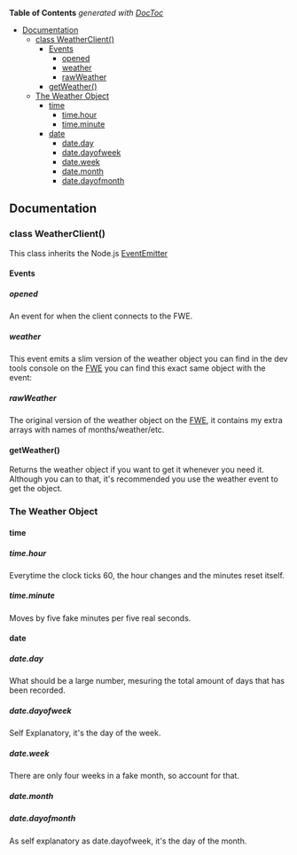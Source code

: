 <!-- START doctoc generated TOC please keep comment here to allow auto update -->
<!-- DON'T EDIT THIS SECTION, INSTEAD RE-RUN doctoc TO UPDATE -->
**Table of Contents**  *generated with [DocToc](https://github.com/thlorenz/doctoc)*

- [Documentation](#documentation)
  - [class WeatherClient()](#class-weatherclient)
    - [Events](#events)
      - [opened](#opened)
      - [weather](#weather)
      - [rawWeather](#rawweather)
    - [getWeather()](#getweather)
  - [The Weather Object](#the-weather-object)
    - [time](#time)
      - [time.hour](#timehour)
      - [time.minute](#timeminute)
    - [date](#date)
      - [date.day](#dateday)
      - [date.dayofweek](#datedayofweek)
      - [date.week](#dateweek)
      - [date.month](#datemonth)
      - [date.dayofmonth](#datedayofmonth)

<!-- END doctoc generated TOC please keep comment here to allow auto update -->

## Documentation
### class WeatherClient()
This class inherits the Node.js [EventEmitter](https://nodejs.org/api/events.html#events_class_eventemitter)
#### Events
##### opened
An event for when the client connects to the FWE.
##### weather
This event emits a slim version of the weather object you can find in the dev tools console on the [FWE](http://dollopos.ga/weather)
you can find this exact same object with the event:
##### rawWeather
The original version of the weather object on the [FWE](http://dollopos.ga/weather), 
it contains my extra arrays with names of months/weather/etc.
#### getWeather()
Returns the weather object if you want to get it whenever you need it. 
Although you can to that, it's recommended you use the weather event to get the object.
### The Weather Object
#### time
##### time.hour
Everytime the clock ticks 60, the hour changes and the minutes reset itself.
##### time.minute
Moves by five fake minutes per five real seconds.
#### date
##### date.day
What should be a large number, mesuring the total amount of days that has been recorded.
##### date.dayofweek
Self Explanatory, it's the day of the week.
##### date.week
There are only four weeks in a fake month, so account for that.
##### date.month
##### date.dayofmonth
As self explanatory as date.dayofweek, it's the day of the month.